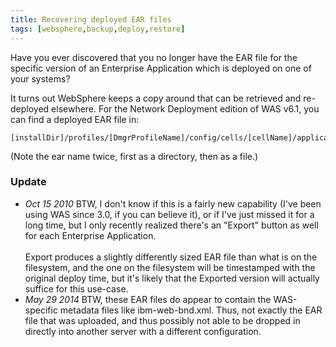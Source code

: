 ```yaml
---
title: Recovering deployed EAR files
tags: [websphere,backup,deploy,restore]
---
```

Have you ever discovered that you no longer have the EAR file for the specific version of an Enterprise Application which is deployed on one of your systems?

It turns out WebSphere keeps a copy around that can be retrieved and re-deployed elsewhere. For the Network Deployment edition of WAS v6.1, you can find a deployed EAR file in:

```
[installDir]/profiles/[DmgrProfileName]/config/cells/[cellName]/applications/[applicationName].ear/[applicationName].ear
```

(Note the ear name twice, first as a directory, then as a file.)

### Update

* _Oct 15 2010_ BTW, I don't know if this is a fairly new capability (I've been using WAS since 3.0, if you can believe it), or if I've just missed it for a long time, but I only recently realized there's an "Export" button as well for each Enterprise Application.<br>
<br>Export produces a slightly differently sized EAR file than what is on the filesystem, and the one on the filesystem will be timestamped with the original deploy time, but it's likely that the Exported version will actually suffice for this use-case.<br>
* _May 29 2014_ BTW, these EAR files do appear to contain the WAS-specific metadata files like ibm-web-bnd.xml. Thus, not exactly the EAR file that was uploaded, and thus possibly not able to be dropped in directly into another server with a different configuration.
